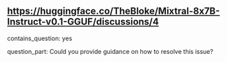 ## https://huggingface.co/TheBloke/Mixtral-8x7B-Instruct-v0.1-GGUF/discussions/4

contains_question: yes

question_part: Could you provide guidance on how to resolve this issue?